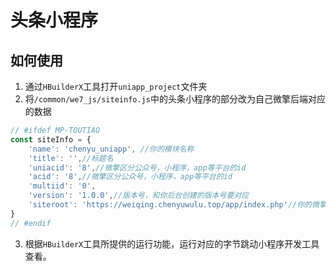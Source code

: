 # 头条小程序

## 如何使用
1. 通过`HBuilderX`工具打开`uniapp_project`文件夹
2. 将`/common/we7_js/siteinfo.js`中的头条小程序的部分改为自己微擎后端对应的数据
```js
// #ifdef MP-TOUTIAO
const siteInfo = {
    'name': 'chenyu_uniapp', //你的模块名称
    'title': '',//标题名
    'uniacid': '8',//微擎区分公众号，小程序，app等平台的id
    'acid': '8',//微擎区分公众号，小程序，app等平台的id
    'multiid': '0',
    'version': '1.0.0',//版本号，和你后台创建的版本号要对应
    'siteroot': 'https://weiqing.chenyuwulu.top/app/index.php'//你的微擎域名地址
}
// #endif
```
3. 根据`HBuilderX`工具所提供的运行功能，运行对应的字节跳动小程序开发工具查看。